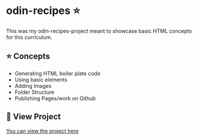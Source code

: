 # odin-recipes :star:
This was my odin-recipes-project meant to showcase basic HTML concepts for this curriculum.

## ⭐️ Concepts
- Generating HTML boiler plate code
- Using basic elements
- Adding Images
- Folder Structure
- Publishing Pages/work on Github

## 🔗 View Project
[You can view the project here](https://wodpachua.github.io/ordin-recipes)
